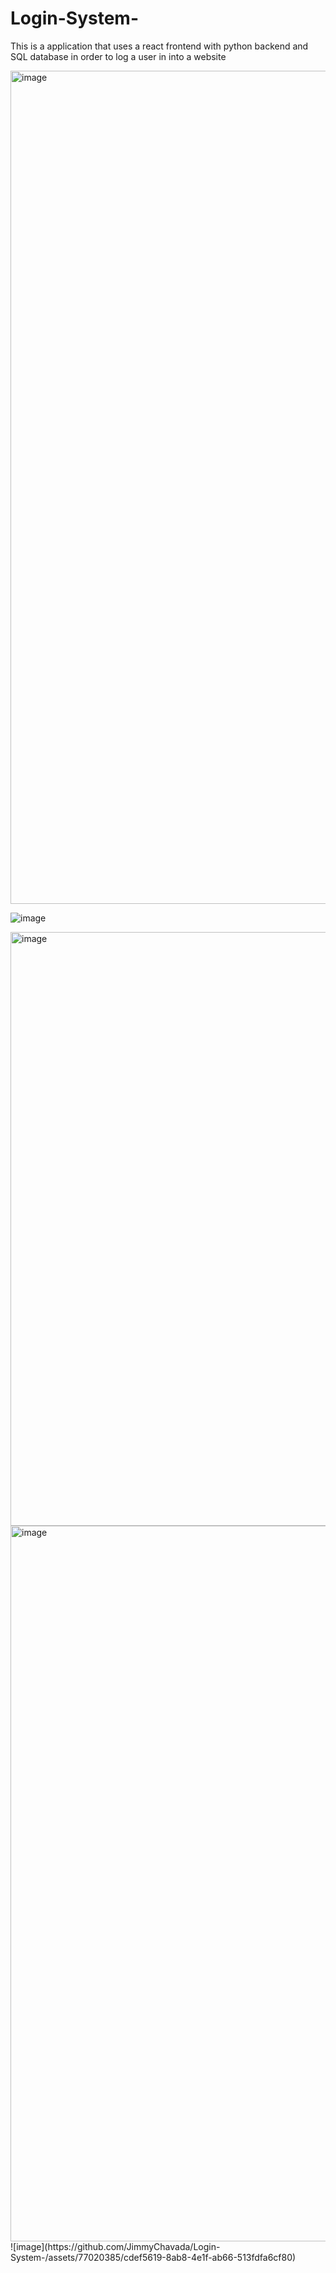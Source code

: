# Login-System-
This is a application that uses a react frontend with python backend and SQL database in order to log a user in into a website

<img width="1333" alt="image" src="https://github.com/JimmyChavada/Login-System-/assets/77020385/882438ab-bd58-419e-bdfa-955e0f2b1e17">

![image](https://github.com/JimmyChavada/Login-System-/assets/77020385/1025896c-9153-4217-be43-3c5f8ad4123e)

<img width="950" alt="image" src="https://github.com/JimmyChavada/Login-System-/assets/77020385/4d660816-91ec-4049-a47b-ef0c86690617">
<img width="1145" alt="image" src="https://github.com/JimmyChavada/Login-System-/assets/77020385/fa0af12a-3ee3-4cc2-8b86-695e8bb7310b">
![image](https://github.com/JimmyChavada/Login-System-/assets/77020385/cdef5619-8ab8-4e1f-ab66-513fdfa6cf80)



